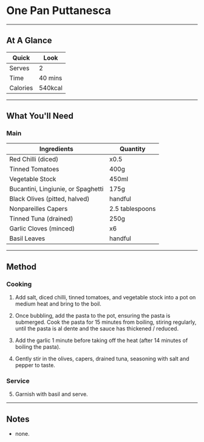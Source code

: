 # One Pan Puttanesca

---

## At A Glance

Quick | Look
-- | --
Serves | 2
Time | 40 mins
Calories | 540kcal

---

## What You'll Need

### **Main**

Ingredients | Quantity
-- | --
Red Chilli (diced) | x0.5
Tinned Tomatoes | 400g
Vegetable Stock | 450ml
Bucantini, Lingiunie, or Spaghetti | 175g
Black Olives (pitted, halved) | handful
Nonpareilles Capers | 2.5 tablespoons
Tinned Tuna (drained) | 250g
Garlic Cloves (minced) | x6
Basil Leaves | handful

---

## Method

### **Cooking**

1. Add salt, diced chilli, tinned tomatoes, and vegetable stock into a pot on medium heat and bring to the boil.

2. Once bubbling, add the pasta to the pot, ensuring the pasta is submerged. Cook the pasta for 15 minutes from boiling, stiring regularly, until the pasta is al dente and the sauce has thickened / reduced.

3. Add the garlic 1 minute before taking off the heat (after 14 minutes of boiling the pasta).

4. Gently stir in the olives, capers, drained tuna, seasoning with salt and pepper to taste.

### **Service**

5. Garnish with basil and serve.

---

## Notes

- none.